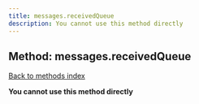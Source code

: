 ```yaml
---
title: messages.receivedQueue
description: You cannot use this method directly
---
```

## Method: messages.receivedQueue  
[Back to methods index](index.md)


**You cannot use this method directly**




